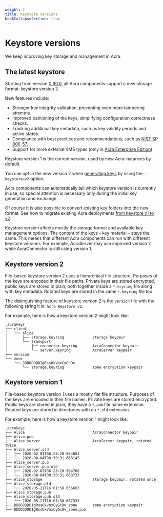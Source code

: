 ```yaml
---
weight: 2
title: Keystore versions
bookCollapseSection: true
---
```


# Keystore versions

We keep improving key storage and management in Acra.


## The latest keystore

Starting from version [0.90.0](/acra/#latest-release-and-revision), all Acra components support a new storage format: keystore version 2.

New features include:

  - Stronger key integrity validation, preventing even more tampering attempts.
  - Improved paritioning of the keys, simplifying configuration correctness checks.
  - Tracking additional key metadata, such as key validity periods and active states.
  - Compliance with best practices and recommendations,
    such as [NIST SP 800-57](https://nvlpubs.nist.gov/nistpubs/SpecialPublications/NIST.SP.800-57pt1r4.pdf).
  - Support for more external KMS types
    (only in [Acra Enterprise Edition](/acra/enterprise-edition/)).

Keystore version 1 is the current version, used by new Acra instances by default.

You can *opt in* the new version 2 when [generating keys](../operations/generation/)
by using the `--keystore=v2` option.

Acra components can automatically tell which keystore version is currently in use,
so special attention is necessary only during the initial key generation and exchange.

Of course it is also possible to convert existing key folders into the new format.
See how to migrate existing Acra deployments [from keystore v1 to v2](migrate-v1-to-v2/).

Keystore version affects mostly the storage format and available key management options.
The content of the keys – key material – stays the same.
This means that different Acra components can run with different keystore versions.
For example, AcraServer may use improved version 2 while AcraConnector is still using version 1.

## Keystore version 2

File-based keystore version 2 uses a hierarchical file structure.
Purposes of the keys are encoded in their file paths.
Private keys are stored encrypted, public keys are stored in plain,
both together inside a `*.keyring` file along with key metadata.
Rotated keys are stored in the same `*.keyring` file too.

The distinguishing feature of keystore version 2 is the `version` file
with the following string it in: `Acra Keystore v2`.

For example, here is how a keystore version 2 might look like:

```
.acrakeys
├── client
│   └── Alice
│       ├── storage.keyring             storage keypair
│       └── transport
│           ├── connector.keyring       AcraConnector keypair
│           └── server.keyring          AcraServer keypair
├── version
└── zone
    └── DDDDDDDDIgRssUkVnxCyGcDv
        └── storage.keyring             zone encryption keypair
```

## Keystore version 1

File-based keystore version 1 uses a mostly flat file structure.
Purposes of the keys are encoded in their file names.
Private keys are stored encrypted.
Public keys are stored in plain, they have a `*.pub` file name extension.
Rotated keys are stored in directories with an `*.old` extension.

For example, here is how a keystore version 1 might look like:

```
.acrakeys
├── Alice                               AcraConnector keypair
├── Alice.pub
├── Alice_server                        AcraServer keypair, rotated twice
├── Alice_server.old
│   ├── 2020-02-03T06:23:28.564094
│   └── 2020-08-04T08:30:31.663145
├── Alice_server.pub
├── Alice_server.pub.old
│   ├── 2020-02-03T06:23:28.564700
│   └── 2020-08-04T08:30:31.663733
├── Alice_storage                       storage keypair, rotated once
├── Alice_storage.old
│   └── 2020-05-21T16:01:58.656663
├── Alice_storage.pub
├── Alice_storage.pub.old
│   └── 2020-05-21T16:01:58.657333
├── DDDDDDDDIgRssUkVnxCyGcDv_zone       zone encryption keypair
└── DDDDDDDDIgRssUkVnxCyGcDv_zone.pub
```
